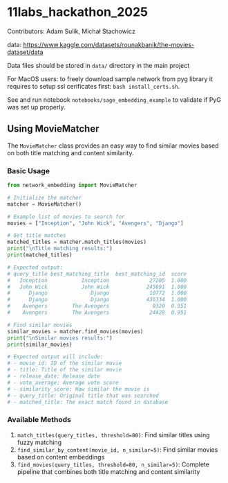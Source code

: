 # 11labs_hackathon_2025
Contributors: Adam Sulik, Michał Stachowicz

data: https://www.kaggle.com/datasets/rounakbanik/the-movies-dataset/data

Data files should be stored in `data/` directory in the main project

For MacOS users: to freely download sample network from pyg library it requires to setup ssl cerificates first: `bash install_certs.sh`.

See and run notebook `notebooks/sage_embedding_example` to validate if PyG was set up properly.

## Using MovieMatcher

The `MovieMatcher` class provides an easy way to find similar movies based on both title matching and content similarity.

### Basic Usage

```python
from network_embedding import MovieMatcher

# Initialize the matcher
matcher = MovieMatcher()

# Example list of movies to search for
movies = ["Inception", "John Wick", "Avengers", "Django"]

# Get title matches
matched_titles = matcher.match_titles(movies)
print("\nTitle matching results:")
print(matched_titles)

# Expected output:
# query_title best_matching_title  best_matching_id  score
#   Inception           Inception             27205  1.000
#   John Wick           John Wick            245891  1.000
#      Django              Django             10772  1.000
#      Django              Django            436334  1.000
#    Avengers        The Avengers              9320  0.951
#    Avengers        The Avengers             24428  0.951

# Find similar movies
similar_movies = matcher.find_movies(movies)
print("\nSimilar movies results:")
print(similar_movies)

# Expected output will include:
# - movie_id: ID of the similar movie
# - title: Title of the similar movie
# - release_date: Release date
# - vote_average: Average vote score
# - similarity_score: How similar the movie is
# - query_title: Original title that was searched
# - matched_title: The exact match found in database
```

### Available Methods

1. `match_titles(query_titles, threshold=80)`: Find similar titles using fuzzy matching
2. `find_similar_by_content(movie_id, n_similar=5)`: Find similar movies based on content embeddings
3. `find_movies(query_titles, threshold=80, n_similar=5)`: Complete pipeline that combines both title matching and content similarity